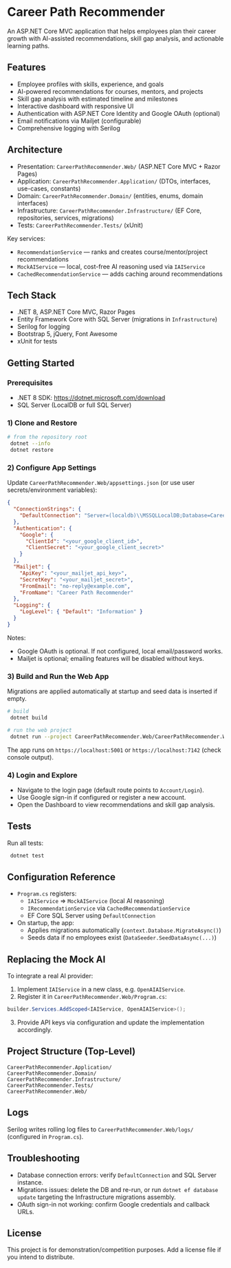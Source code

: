 # Career Path Recommender

An ASP.NET Core MVC application that helps employees plan their career growth with AI-assisted recommendations, skill gap analysis, and actionable learning paths.

## Features
- Employee profiles with skills, experience, and goals
- AI-powered recommendations for courses, mentors, and projects
- Skill gap analysis with estimated timeline and milestones
- Interactive dashboard with responsive UI
- Authentication with ASP.NET Core Identity and Google OAuth (optional)
- Email notifications via Mailjet (configurable)
- Comprehensive logging with Serilog

## Architecture
- Presentation: `CareerPathRecommender.Web/` (ASP.NET Core MVC + Razor Pages)
- Application: `CareerPathRecommender.Application/` (DTOs, interfaces, use-cases, constants)
- Domain: `CareerPathRecommender.Domain/` (entities, enums, domain interfaces)
- Infrastructure: `CareerPathRecommender.Infrastructure/` (EF Core, repositories, services, migrations)
- Tests: `CareerPathRecommender.Tests/` (xUnit)

Key services:
- `RecommendationService` — ranks and creates course/mentor/project recommendations
- `MockAIService` — local, cost-free AI reasoning used via `IAIService`
- `CachedRecommendationService` — adds caching around recommendations

## Tech Stack
- .NET 8, ASP.NET Core MVC, Razor Pages
- Entity Framework Core with SQL Server (migrations in `Infrastructure`)
- Serilog for logging
- Bootstrap 5, jQuery, Font Awesome
- xUnit for tests

## Getting Started
### Prerequisites
- .NET 8 SDK: https://dotnet.microsoft.com/download
- SQL Server (LocalDB or full SQL Server)

### 1) Clone and Restore
```bash
# from the repository root
 dotnet --info
 dotnet restore
```

### 2) Configure App Settings
Update `CareerPathRecommender.Web/appsettings.json` (or use user secrets/environment variables):
```json
{
  "ConnectionStrings": {
    "DefaultConnection": "Server=(localdb)\\MSSQLLocalDB;Database=CareerPathRecommender;Trusted_Connection=True;MultipleActiveResultSets=true"
  },
  "Authentication": {
    "Google": {
      "ClientId": "<your_google_client_id>",
      "ClientSecret": "<your_google_client_secret>"
    }
  },
  "Mailjet": {
    "ApiKey": "<your_mailjet_api_key>",
    "SecretKey": "<your_mailjet_secret>",
    "FromEmail": "no-reply@example.com",
    "FromName": "Career Path Recommender"
  },
  "Logging": {
    "LogLevel": { "Default": "Information" }
  }
}
```
Notes:
- Google OAuth is optional. If not configured, local email/password works.
- Mailjet is optional; emailing features will be disabled without keys.

### 3) Build and Run the Web App
Migrations are applied automatically at startup and seed data is inserted if empty.
```bash
# build
 dotnet build

# run the web project
 dotnet run --project CareerPathRecommender.Web/CareerPathRecommender.Web.csproj
```
The app runs on `https://localhost:5001` or `https://localhost:7142` (check console output).

### 4) Login and Explore
- Navigate to the login page (default route points to `Account/Login`).
- Use Google sign-in if configured or register a new account.
- Open the Dashboard to view recommendations and skill gap analysis.

## Tests
Run all tests:
```bash
 dotnet test
```

## Configuration Reference
- `Program.cs` registers:
  - `IAIService` => `MockAIService` (local AI reasoning)
  - `IRecommendationService` via `CachedRecommendationService`
  - EF Core SQL Server using `DefaultConnection`
- On startup, the app:
  - Applies migrations automatically (`context.Database.MigrateAsync()`)
  - Seeds data if no employees exist (`DataSeeder.SeedDataAsync(...)`)

## Replacing the Mock AI
To integrate a real AI provider:
1. Implement `IAIService` in a new class, e.g. `OpenAIAIService`.
2. Register it in `CareerPathRecommender.Web/Program.cs`:
```csharp
builder.Services.AddScoped<IAIService, OpenAIAIService>();
```
3. Provide API keys via configuration and update the implementation accordingly.

## Project Structure (Top-Level)
```
CareerPathRecommender.Application/
CareerPathRecommender.Domain/
CareerPathRecommender.Infrastructure/
CareerPathRecommender.Tests/
CareerPathRecommender.Web/
```

## Logs
Serilog writes rolling log files to `CareerPathRecommender.Web/logs/` (configured in `Program.cs`).

## Troubleshooting
- Database connection errors: verify `DefaultConnection` and SQL Server instance.
- Migrations issues: delete the DB and re-run, or run `dotnet ef database update` targeting the Infrastructure migrations assembly.
- OAuth sign-in not working: confirm Google credentials and callback URLs.

## License
This project is for demonstration/competition purposes. Add a license file if you intend to distribute.
